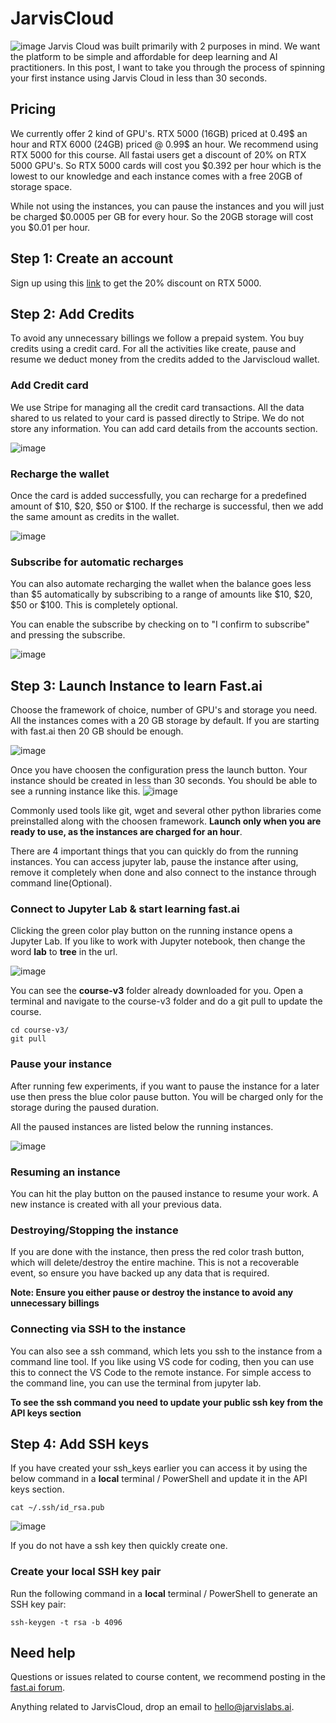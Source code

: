 # JarvisCloud

![image](images/jarviscloud/jarvisandfastai.png)
Jarvis Cloud was built primarily with 2 purposes in mind. We want the platform to be simple and affordable for deep learning and AI practitioners. In this post, I want to take you through the process of spinning your first instance using Jarvis Cloud in less than 30 seconds.

## Pricing

We currently offer 2 kind of GPU's. RTX 5000 (16GB) priced at 0.49$ an hour and RTX 6000 (24GB) priced @ 0.99$ an hour. We recommend using RTX 5000 for this course. All fastai users get a discount of 20% on RTX 5000 GPU's. So RTX 5000 cards will cost you $0.392 per hour which is the lowest to our knowledge and each instance comes with a free 20GB of storage space. 

While not using the instances, you can pause the instances and you will just be charged $0.0005 per GB for every hour. So the 20GB storage will cost you $0.01 per hour. 

## Step 1: Create an account
Sign up using this [link](https://cloud.jarvislabs.ai/?token=fastaiv3) to get the 20% discount on RTX 5000. 

## Step 2: Add Credits
To avoid any unnecessary billings we follow a prepaid system. You buy credits using a credit card. For all the activities  like create, pause and resume we deduct money from the credits added to the Jarviscloud wallet. 

### Add Credit card 
We use Stripe for managing all the credit card transactions. All the data shared to us related to your card is passed directly to Stripe. We do not store any information. You can add card details from the accounts section.

![image](images/jarviscloud/creditcard.png)

### Recharge the wallet
Once the card is added successfully, you can recharge for a predefined amount of $10, $20, $50 or $100. If the recharge is successful, then we add the same amount as credits in the wallet.

![image](images/jarviscloud/recharge.png)

### Subscribe for automatic recharges
You can also automate recharging the wallet when the balance goes less than $5 automatically by subscribing to a range of amounts like $10, $20, $50 or $100. This is completely optional. 

You can enable the subscribe by checking on to "I confirm to subscribe" and pressing the subscribe. 

![image](images/jarviscloud/subscribe.png)


## Step 3: Launch Instance to learn Fast.ai

Choose the framework of choice, number of GPU's and storage you need. All the instances comes with a 20 GB storage by default. If you are starting with fast.ai then 20 GB should be enough. 

![image](images/jarviscloud/launchinstance.png)

Once you have choosen the configuration press the launch button. Your instance should be created in less than 30 seconds. You should be able to see a running instance like this. 
![image](images/jarviscloud/runninginstance.png)

Commonly used tools like git, wget and several other python libraries come preinstalled along with the choosen framework. 
**Launch only when you are ready to use, as the instances are charged for an hour**. 

There are 4 important things that you can quickly do from the running instances. You can access jupyter lab, pause the instance after using, remove it completely when done and also connect to the instance through command line(Optional). 

### Connect to Jupyter Lab & start learning fast.ai
Clicking the green color play button on the running instance opens a Jupyter Lab. If you like to work with Jupyter notebook, then change the word **lab** to **tree** in the url. 

![image](images/jarviscloud/jupyter.png)

You can see the **course-v3** folder already downloaded for you. Open a terminal and navigate to the course-v3 folder and do a git pull to update the course.

```
cd course-v3/
git pull
```

###  Pause your instance
After running few experiments, if you want to pause the instance for a later use then press the blue color pause button. You will be charged only for the storage during the paused duration.

All the paused instances are listed below the running instances.

![image](images/jarviscloud/pausedmachines.png)

### Resuming an instance
You can hit the play button on the paused instance to resume your work. A new instance is created with all your previous data. 

### Destroying/Stopping the instance
If you are done with the instance, then press the red color trash button, which will delete/destroy the entire machine. This is not a recoverable event, so ensure you have backed up any data that is required. 

**Note: Ensure you either pause or destroy the instance to avoid any unnecessary billings**

### Connecting via SSH to the instance
You can also see a ssh command, which lets you ssh to the instance from a command line tool. If you like using VS code for coding, then you can use this to connect the VS Code to the remote instance. For simple access to the command line, you can use the terminal from jupyter lab. 

**To see the ssh command you need to update your public ssh key from the API keys section**

## Step 4: Add SSH keys
If you have created your ssh_keys earlier you can access it by using the below command in a **local**  terminal / PowerShell and update it in the API keys section.
```
cat ~/.ssh/id_rsa.pub
```
![image](images/jarviscloud/sshkeys.png)

If you do not have a ssh key then quickly create one. 

### Create your local SSH key pair

Run the following command in a  **local**  terminal / PowerShell to generate an SSH key pair:
```
ssh-keygen -t rsa -b 4096
```

## Need help

Questions or issues related to course content, we recommend posting in the [fast.ai forum](http://forums.fast.ai/).

Anything related to JarvisCloud, drop an email to hello@jarvislabs.ai. 
